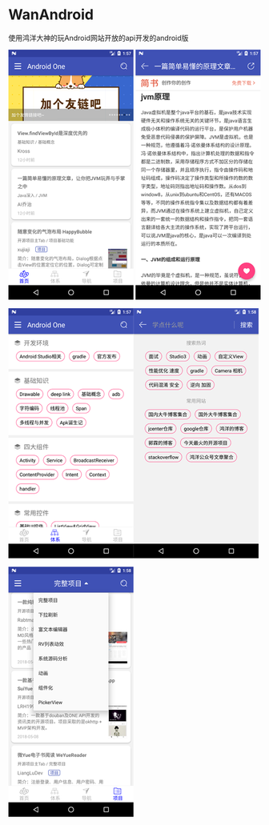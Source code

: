 # WanAndroid
使用鸿洋大神的玩Android网站开放的api开发的android版


![image](https://github.com/Mitaxing/WanAndroid/blob/master/image/Screenshot_1526349441.png)
![image](https://github.com/Mitaxing/WanAndroid/blob/master/image/Screenshot_1526349473.png)

![image](https://github.com/Mitaxing/WanAndroid/blob/master/image/Screenshot_1526349479.png)![image](https://github.com/Mitaxing/WanAndroid/blob/master/image/Screenshot_1526349489.png)

![image](https://github.com/Mitaxing/WanAndroid/blob/master/image/Screenshot_1526349512.png)

